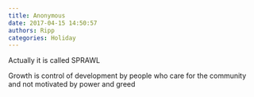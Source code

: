 ```yaml
---
title: Anonymous
date: 2017-04-15 14:50:57
authors: Ripp
categories: Holiday
---
```


 Actually it is called SPRAWL

Growth is control of development by people who care for the community and not motivated by power and greed